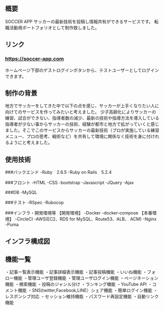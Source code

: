 ## 概要

SOCCER APP
サッカーの最新技術を投稿し情報共有ができるサービスです。
転職活動用ポートフォリオとして制作致しました。

## リンク

### **https://soccer-app.com**
ホームページ下部のゲストログインボタンから、テストユーザーとしてログインできます。

## 制作の背景

地方でサッカーをしてきた中で以下の点を感じ、サッカーが上手くなりたい人に向けてのサービスを作ってみたいと考えました。
少子高齢化によりサッカーの練習、試合ができない、指導者数の減少、最新の技術や指導方法を導入している指導者が少ない事からサッカーの技術、経験が都市と地方で拡がっていくと感じました。そこでこのサービスからサッカーの最新技術（プロが実施している練習メニュー、プロの思考、戦術など）を共有して環境に関係なく技術を身に付けれるようにと考えました。

## 使用技術

###バックエンド
-Ruby　2.6.5
-Ruby on Rails　5.2.4

###フロント
-HTML
-CSS
-bootstrap
-Javascript
-JQuery
-Ajax

###DB
-MySQL

###テスト
-RSpec
-Rubocop

###インフラ・開発環境等
【開発環境】
-Docker
-docker-compose
【本番環境】
-CircleCI
-AWS(EC2、RDS for MySQL、Route53、ALB、 ACM)
-Nginx
-Puma

## インフラ構成図

## 機能一覧

・記事一覧表示機能
・記事詳細表示機能
・記事投稿機能
・いいね機能
・フォロー機能
・管理ユーザ登録機能
・管理ユーザログイン機能
・ページネーション機能
・検索機能
・投稿のジャンル分け
・ランキング機能
・YouTube API
・コメント機能
・SNS(twitter,Facebook,LINE）シェア機能
・簡単ログイン機能
・レスポンシブ対応
・セッション維持機能
・パスワード再設定機能
・自動リンク機能
